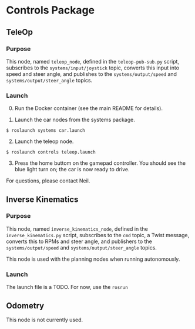 # Controls Package

## TeleOp

### Purpose

This node, named `teleop_node`, defined in the `teleop-pub-sub.py` script, subscribes to the `systems/input/joystick` topic, converts this input into speed and steer angle, and publishes to the `systems/output/speed` and `systems/output/steer_angle` topics.

### Launch

0. Run the Docker container (see the main README for details).

1. Launch the car nodes from the systems package.

```$ roslaunch systems car.launch```

2. Launch the teleop node.

```$ roslaunch controls teleop.launch```

3. Press the home buttom on the gamepad controller. You should see the blue light turn on; the car is now ready to drive. 

For questions, please contact Neil.

## Inverse Kinematics

### Purpose

This node, named `inverse_kinematics_node`, defined in the `inverse_kinematics.py` script, subscribes to the `cmd` topic, a Twist message, converts this to RPMs and steer angle, and publishers to the `systems/output/speed` and `systems/output/steer_angle` topics.

This node is used with the planning nodes when running autonomously.

### Launch

The launch file is a TODO. For now, use the `rosrun`

## Odometry

This node is not currently used.

